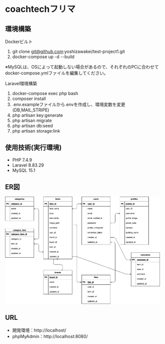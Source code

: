 # coachtechフリマ

## 環境構築
Dockerビルト
1. git clone git@github.com:yoshizawakei/test-project1.git
2. docker-compose up -d --build

※MySQLは、OSによって起動しない場合があるので、それぞれのPCに合わせてdocker-compose.ymlファイルを編集してください。

Laravel環境構築
1. docker-compose exec php bash
2. composer install
3. .env.exampleファイルから.envを作成し、環境変数を変更(DB,MAIL,STRIPE)
4. php artisan key:generate
5. php artisan migrate
6. php artisan db:seed
7. php artisan storage:link

## 使用技術(実行環境)
- PHP 7.4.9
- Laravel 8.83.29
- MySQL 15.1

## ER図
![ER図](test-project1_1.png)

## URL
- 開発環境：http://localhost/
- phpMyAdmin：http://localhost:8080/
